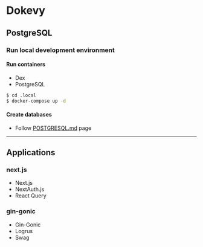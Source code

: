 # Dokevy

## PostgreSQL

### Run local development environment

#### Run containers

* Dex
* PostgreSQL

```bash
$ cd .local
$ docker-compose up -d
```

#### Create databases

* Follow [POSTGRESQL.md](POSTGRESQL.md) page

---

## Applications

### next.js

* Next.js
* NextAuth.js
* React Query

### gin-gonic

* Gin-Gonic
* Logrus
* Swag
